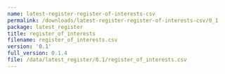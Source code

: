 ```yaml
---
name: latest-register-register-of-interests-csv
permalink: /downloads/latest-register-register-of-interests-csv/0_1
package: latest_register
title: register_of_interests
filename: register_of_interests.csv
version: '0.1'
full_version: 0.1.4
file: /data/latest_register/0.1/register_of_interests.csv
---
```

